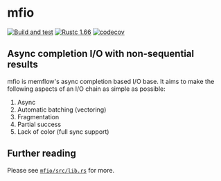 # mfio

[![Build and test]][workflows] [![Rustc 1.66]][rust] [![codecov]][codecov-link]

[Build and test]: https://github.com/memflow/mfio/actions/workflows/build.yml/badge.svg
[workflows]: https://github.com/memflow/mfio/actions/workflows/build.yml
[MIT licensed]: https://img.shields.io/badge/license-MIT-blue.svg
[Rustc 1.66]: https://img.shields.io/badge/rustc-1.66+-lightgray.svg
[rust]: https://blog.rust-lang.org/2022/12/15/Rust-1.66.0.html
[codecov]: https://codecov.io/gh/memflow/mfio/branch/main/graph/badge.svg?token=IJ1K4QPAIM
[codecov-link]: https://codecov.io/gh/memflow/mfio

## Async completion I/O with non-sequential results

mfio is memflow's async completion based I/O base. It aims to make the following aspects of an
I/O chain as simple as possible:

1. Async
2. Automatic batching (vectoring)
3. Fragmentation
4. Partial success
5. Lack of color (full sync support)

## Further reading

Please see [`mfio/src/lib.rs`](mfio/src/lib.rs) for more.
